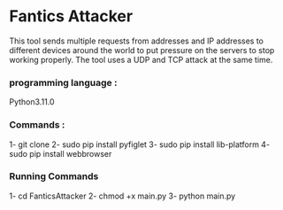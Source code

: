 # Fantics Attacker
This tool sends multiple requests from addresses and IP addresses to different devices around the world to put pressure on the servers to stop working properly. The tool uses a UDP and TCP attack at the same time.

### programming language : 
Python3.11.0

### Commands :

1- git clone 
2- sudo pip install pyfiglet
3- sudo pip install lib-platform
4- sudo pip install webbrowser

### Running Commands
1- cd FanticsAttacker
2- chmod +x main.py
3- python main.py 

